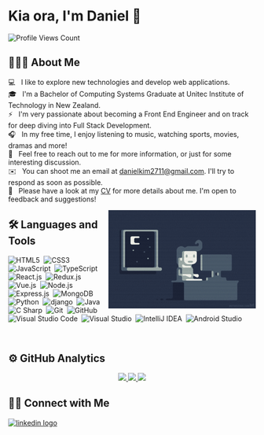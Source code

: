 # Kia ora, I'm Daniel 👋

![Profile Views Count](https://komarev.com/ghpvc/?username=danielkim2711&color=lightgrey&style=for-the-badge)

## 👨🏻‍💻 About Me

💻 &nbsp;&nbsp;I like to explore new technologies and develop web applications.\
🎓 &nbsp;&nbsp;I'm a Bachelor of Computing Systems Graduate at Unitec Institute of Technology in New Zealand.\
⚡ &nbsp;&nbsp;I'm very passionate about becoming a Front End Engineer and on track for deep diving into Full Stack Development.\
🎧 &nbsp;&nbsp;In my free time, I enjoy listening to music, watching sports, movies, dramas and more!\
💬 &nbsp;&nbsp;Feel free to reach out to me for more information, or just for some interesting discussion.\
✉️ &nbsp;&nbsp;You can shoot me an email at danielkim2711@gmail.com. I'll try to respond as soon as possible.\
📄 &nbsp;&nbsp;Please have a look at my [CV](https://github.com/danielkim2711/danielkim2711/files/9125623/daniel_kim_cv.pdf) for more details about me. I'm open to feedback and suggestions!

<img alt="coding at night" src="./assets/images/coding_at_night.gif" width="300" height="200" align="right"/>

## 🛠 Languages and Tools

![HTML5](https://img.shields.io/badge/-HTML5-3F4859?style=flat&logo=HTML5&logoColor=E34F26)&nbsp;
![CSS3](https://img.shields.io/badge/-CSS3-3F4859?style=flat&logo=CSS3&logoColor=1572B6)&nbsp;
![JavaScript](https://img.shields.io/badge/-JavaScript-3F4859?style=flat&logo=javascript&logoColor=F7DF1E)&nbsp;
![TypeScript](https://img.shields.io/badge/-TypeScript-3F4859?style=flat&logo=typescript&logoColor=3178C6)&nbsp;
![React.js](https://img.shields.io/badge/-React.js-3F4859?style=flat&logo=react&logoColor=61DAFB)&nbsp;
![Redux.js](https://img.shields.io/badge/-Redux.js-3F4859?style=flat&logo=redux&logoColor=764ABC)&nbsp;
![Vue.js](https://img.shields.io/badge/-Vue.js-3F4859?style=flat&logo=vue.js&logoColor=4FC08D)&nbsp;
![Node.js](https://img.shields.io/badge/-Node.js-3F4859?style=flat&logo=node.js&logoColor=339933)&nbsp;
![Express.js](https://img.shields.io/badge/-Express.js-3F4859?style=flat&logo=express&logoColor=000000)&nbsp;
![MongoDB](https://img.shields.io/badge/-MongoDB-3F4859?style=flat&logo=mongodb&logoColor=47a248)&nbsp;
![Python](https://img.shields.io/badge/-Python-3F4859?style=flat&logo=python&logoColor=3776AB)&nbsp;
![django](https://img.shields.io/badge/-django-3F4859?style=flat&logo=django&logoColor=092E20)&nbsp;
![Java](https://img.shields.io/badge/-Java-3F4859?style=flat&logo=java&logoColor=007396)&nbsp;
![C Sharp](https://img.shields.io/badge/-C%23-3F4859?style=flat&logo=c-sharp&logoColor=239120)&nbsp;
![Git](https://img.shields.io/badge/-Git-3F4859?style=flat&logo=git&logoColor=F05032)&nbsp;
![GitHub](https://img.shields.io/badge/-GitHub-3F4859?style=flat&logo=github&logoColor=181717)&nbsp;
![Visual Studio Code](https://img.shields.io/badge/-Visual%20Studio%20Code-3F4859?style=flat&logo=visual-studio-code&logoColor=007ACC)&nbsp;
![Visual Studio](https://img.shields.io/badge/-Visual%20Studio-3F4859?style=flat&logo=visual-studio&logoColor=5C2D91)&nbsp;
![IntelliJ IDEA](https://img.shields.io/badge/-IntelliJ%20IDEA-3F4859?style=flat&logo=intellij-idea&logoColor=000000)&nbsp;
![Android Studio](https://img.shields.io/badge/-Android%20Studio-3F4859?style=flat&logo=android-studio&logoColor=3DDC84)&nbsp;

<br />

## ⚙️ GitHub Analytics

<div align="center">
  <a href="https://github.com/danielkim2711">
    <img height="180px" src="https://github-readme-stats.vercel.app/api?username=danielkim2711&show_icons=true&theme=nord&custom_title=Daniel's%20GitHub%20Stats" />
    <img height="180px" src="https://github-readme-stats.vercel.app/api/top-langs/?username=danielkim2711&layout=compact&langs_count=6&custom_title=Daniel's%20Programming%20Languages&theme=nord" />
    <img height="180px" src="http://github-readme-streak-stats.herokuapp.com?user=danielkim2711&theme=nord&date_format=j%20M%5B%20Y%5D" />
  </a>
</div>

## 🤝🏻 Connect with Me

<a href="https://www.linkedin.com/in/danielkim2711/">
  <img align="center" src="https://raw.githubusercontent.com/rahuldkjain/github-profile-readme-generator/master/src/images/icons/Social/linked-in-alt.svg" alt="linkedin logo" height="30" width="40" />
</a>
